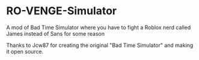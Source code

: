 # RO-VENGE-Simulator
A mod of Bad Time Simulator where you have to fight a Roblox nerd called James instead of Sans for some reason

Thanks to Jcw87 for creating the original "Bad Time Simulator" and making it open source. 

